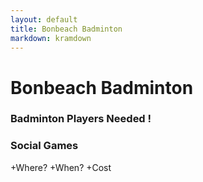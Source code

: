 ```yaml
---
layout: default
title: Bonbeach Badminton
markdown: kramdown
---
```

# Bonbeach Badminton
### Badminton Players Needed !
### Social Games
+Where?
+When?
+Cost

